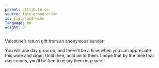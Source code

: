 ```yaml
---
parent: attribute.ce
source: fate-grand-order
id: cigar-and-wine
language: en
weight: 0
---
```


Valentine’s return gift from an anonymous sender.

You will one day grow up, and there’ll be a time when you can appreciate this wine and cigar.
Until then, hold on to them.
I hope that by the time that day comes, you’ll be free to enjoy them in peace.
